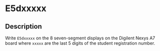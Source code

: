 # E5dxxxxx
## Description
Write `E5dxxxxx` on the 8 seven-segment displays on the Digilent Nexys A7 board where `xxxxx` are the last 5 digits of the student registration number.

